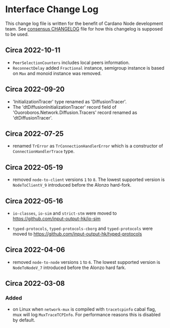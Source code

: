 # Interface Change Log

This change log file is written for the benefit of Cardano Node development
team.  See [consensus
CHANGELOG](../ouroboros-consensus/docs/interface-CHANGELOG.md) file for how
this changelog is supposed to be used.

## Circa 2022-10-11

- `PeerSelectionCounters` includes local peers information.
- `ReconnectDelay` added `Fractional` instance, semigroup instance is based on
  `Max` and monoid instance was removed.

## Circa 2022-09-20

- 'InitializationTracer' type renamed as 'DiffusionTracer'.
- The 'dtDiffusionInitializationTracer' record field of
  'Ouoroboros.Network.Diffusion.Tracers' record renamed as 'dtDiffusionTracer'.

## Circa 2022-07-25

- renamed `TrError` as `TrConnectionHandlerError` which is a constructor of
  `ConnectionHandlerTrace` type.

## Circa 2022-05-19

- removed `node-to-client` versions `1` to `8`.  The lowest supported version is
  `NodeToClientV_9` introduced before the Alonzo hard-fork.

## Circa 2022-05-16

- `io-classes`, `io-sim` and `strict-stm` were moved to
  https://github.com/input-output-hk/io-sim

- `typed-protocols`, `typed-protocols-cborg` and `typed-protocols` were moved
  to https://github.com/input-output-hk/typed-protocols


## Circa 2022-04-06

- removed `node-to-node` versions `1` to `6`.  The lowest supported version is
  `NodeToNodeV_7` introduced before the Alonzo hard fark.

## Circa 2022-03-08


### Added

- on Linux when `network-mux` is compiled with `tracetcpinfo` cabal flag, mux
  will log `MuxTraceTCPInfo`.  For performance reasons this is disabled by
  default.
